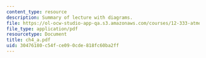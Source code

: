 ```yaml
---
content_type: resource
description: Summary of lecture with diagrams.
file: https://ol-ocw-studio-app-qa.s3.amazonaws.com/courses/12-333-atmospheric-and-ocean-circulations-spring-2004/30476180c54fce090cde818fc60ba2ff_ch4_a.pdf
file_type: application/pdf
resourcetype: Document
title: ch4_a.pdf
uid: 30476180-c54f-ce09-0cde-818fc60ba2ff
---
```

